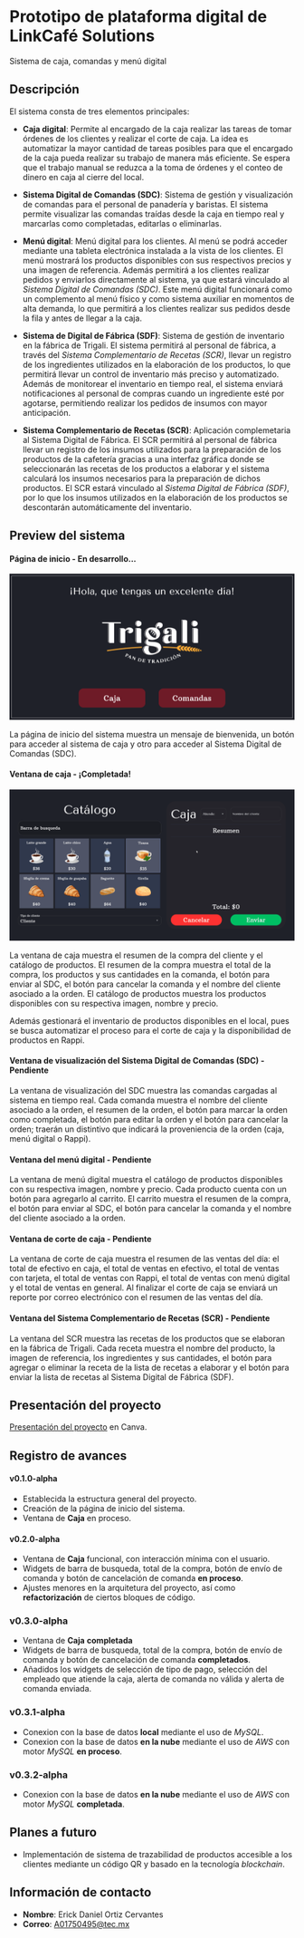 
# Prototipo de plataforma digital de LinkCafé Solutions

Sistema de caja, comandas y menú digital

## Descripción

El sistema consta de tres elementos principales:
  - **Caja digital**: Permite al encargado de la caja realizar las tareas de tomar órdenes de los clientes y realizar el corte de caja. La idea es automatizar la mayor cantidad de tareas posibles para que el encargado de la caja pueda realizar su trabajo de manera más eficiente. Se espera que el trabajo manual se reduzca a la toma de órdenes y el conteo de dinero en caja al cierre del local.

  - **Sistema Digital de Comandas (SDC)**: Sistema de gestión y visualización de comandas para el personal de panadería y baristas. El sistema permite visualizar las comandas traídas desde la caja en tiempo real y marcarlas como completadas, editarlas o eliminarlas.

  - **Menú digital**: Menú digital para los clientes. Al menú se podrá acceder mediante una tableta electrónica instalada a la vista de los clientes. El menú mostrará los productos disponibles con sus respectivos precios y una imagen de referencia. Además permitirá a los clientes realizar pedidos y enviarlos directamente al sistema, ya que estará vinculado al _Sistema Digital de Comandas (SDC)_. Este menú digital funcionará como un complemento al menú físico y como sistema auxiliar en momentos de alta demanda, lo que permitirá a los clientes realizar sus pedidos desde la fila y antes de llegar a la caja.

  - **Sistema de Digital de Fábrica (SDF)**: Sistema de gestión de inventario en la fábrica de Trigali. El sistema permitirá al personal de fábrica, a través del _Sistema Complementario de Recetas (SCR)_, llevar un registro de los ingredientes utilizados en la elaboración de los productos, lo que permitirá llevar un control de inventario más preciso y automatizado. Además de monitorear el inventario en tiempo real, el sistema enviará notificaciones al personal de compras cuando un ingrediente esté por agotarse, permitiendo realizar los pedidos de insumos con mayor anticipación.

  - **Sistema Complementario de Recetas (SCR)**: Aplicación complemetaria al Sistema Digital de Fábrica. El SCR permitirá al personal de fábrica llevar un registro de los insumos utilizados para la preparación de los productos de la cafetería gracias a una interfaz gráfica donde se seleccionarán las recetas de los productos a elaborar y el sistema calculará los insumos necesarios para la preparación de dichos productos. El SCR estará vinculado al _Sistema Digital de Fábrica (SDF)_, por lo que los insumos utilizados en la elaboración de los productos se descontarán automáticamente del inventario.

## Preview del sistema

#### Página de inicio - En desarrollo...

![Preview del sistema](/assets/previews/preview_inicio.png "Preview del sistema")

La página de inicio del sistema muestra un mensaje de bienvenida, un botón para acceder al sistema de caja y otro para acceder al Sistema Digital de Comandas (SDC).

#### Ventana de caja - ¡Completada!

![Preview del sistema](/assets/previews/preview_caja_v_0_3_0-alpha_final.gif "Preview del sistema")

La ventana de caja muestra el resumen de la compra del cliente y el catálogo de productos. El resumen de la compra muestra el total de la compra, los productos y sus cantidades en la comanda, el botón para enviar al SDC, el botón para cancelar la comanda y el nombre del cliente asociado a la orden. El catálogo de productos muestra los productos disponibles con su respectiva imagen, nombre y precio.

Además gestionará el inventario de productos disponibles en el local, pues se busca automatizar el proceso para el corte de caja y la disponibilidad de productos en Rappi.

#### Ventana de visualización del Sistema Digital de Comandas (SDC) - Pendiente

La ventana de visualización del SDC muestra las comandas cargadas al sistema en tiempo real. Cada comanda muestra el nombre del cliente asociado a la orden, el resumen de la orden, el botón para marcar la orden como completada, el botón para editar la orden y el botón para cancelar la orden; traerán un distintivo que indicará la proveniencia de la orden (caja, menú digital o Rappi).

#### Ventana del menú digital - Pendiente

La ventana de menú digital muestra el catálogo de productos disponibles con su respectiva imagen, nombre y precio. Cada producto cuenta con un botón para agregarlo al carrito. El carrito muestra el resumen de la compra, el botón para enviar al SDC, el botón para cancelar la comanda y el nombre del cliente asociado a la orden.

#### Ventana de corte de caja - Pendiente

La ventana de corte de caja muestra el resumen de las ventas del día: el total de efectivo en caja, el total de ventas en efectivo, el total de ventas con tarjeta, el total de ventas con Rappi, el total de ventas con menú digital y el total de ventas en general. Al finalizar el corte de caja se enviará un reporte por correo electrónico con el resumen de las ventas del día.

#### Ventana del Sistema Complementario de Recetas (SCR) - Pendiente

La ventana del SCR muestra las recetas de los productos que se elaboran en la fábrica de Trigali. Cada receta muestra el nombre del producto, la imagen de referencia, los ingredientes y sus cantidades, el botón para agregar o eliminar la receta de la lista de recetas a elaborar y el botón para enviar la lista de recetas al Sistema Digital de Fábrica (SDF).

## Presentación del proyecto

[Presentación del proyecto](https://www.canva.com/design/DAFtLa90Y5g/hfpBiFyKO_-vv-mgCCOl8Q/edit?utm_content=DAFtLa90Y5g&utm_campaign=designshare&utm_medium=link2&utm_source=sharebutton "Proyecto de digitalización de Trigali - eTrigali") en Canva.

## Registro de avances

#### v0.1.0-alpha

  - Establecida la estructura general del proyecto.
  - Creación de la página de inicio del sistema.
  - Ventana de **Caja** en proceso.

#### v0.2.0-alpha

  - Ventana de **Caja** funcional, con interacción mínima con el usuario.
  - Widgets de barra de busqueda, total de la compra, botón de envío de comanda y botón de cancelación de comanda **en proceso**.
  - Ajustes menores en la arquitetura del proyecto, así como __refactorización__ de ciertos bloques de código.

### v0.3.0-alpha

  - Ventana de **Caja** **completada**
  - Widgets de barra de busqueda, total de la compra, botón de envío de comanda y botón de cancelación de comanda **completados**.
  - Añadidos los widgets de selección de tipo de pago, selección del empleado que atiende la caja, alerta de comanda no válida y alerta de comanda enviada.

### v0.3.1-alpha

  - Conexion con la base de datos **local** mediante el uso de _MySQL_.
  - Conexion con la base de datos **en la nube** mediante el uso de _AWS_ con motor _MySQL_ **en proceso**.

### v0.3.2-alpha

  - Conexion con la base de datos **en la nube** mediante el uso de _AWS_ con motor _MySQL_ **completada**.

## Planes a futuro

  - Implementación de sistema de trazabilidad de productos accesible a los clientes mediante un código QR y basado en la tecnología _blockchain_.

## Información de contacto

- **Nombre**: Erick Daniel Ortiz Cervantes
- **Correo**: A01750495@tec.mx
